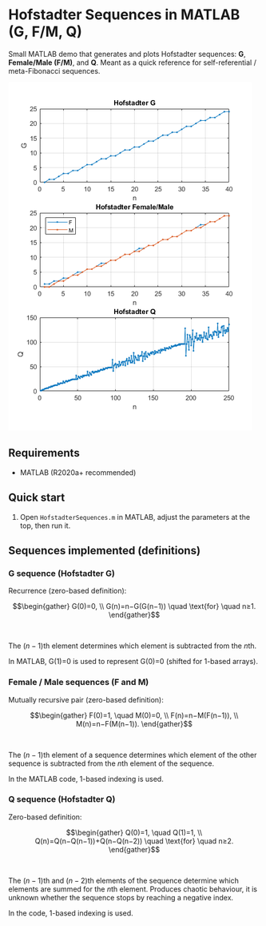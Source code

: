 # Hofstadter Sequences in MATLAB (G, F/M, Q)

Small MATLAB demo that generates and plots Hofstadter sequences:
**G**, **Female/Male (F/M)**, and **Q**. Meant as a quick reference for
self-referential / meta-Fibonacci sequences.

![G, F/M, Q screenshots](docs/preview.png)

## Requirements
- MATLAB (R2020a+ recommended)

## Quick start

1. Open `HofstadterSequences.m` in MATLAB, adjust the parameters at the top, then run it.

## Sequences implemented (definitions)

### G sequence (Hofstadter G)

Recurrence (zero-based definition):

```math
\begin{gather}
G(0)=0, \\
G(n)=n−G⁣(G(n−1)) \quad \text{for} \quad n≥1.
\end{gather}
```
<br/>

The $(n-1)\text{th}$ element determines which element is subtracted from the $n\text{th}$.


In MATLAB, G(1)=0 is used to represent G(0)=0 (shifted for 1-based arrays).

### Female / Male sequences (F and M)

Mutually recursive pair (zero-based definition):


```math
\begin{gather}
F(0)=1, \quad M(0)=0, \\
F(n)=n−M(F(n−1)), \\
M(n)=n−F(M(n−1)).
\end{gather}
```
<br/>

The $(n-1)\text{th}$ element of a sequence determines which element of the other sequence is subtracted from the $n\text{th}$ element of the sequence.

In the MATLAB code, 1-based indexing is used.

### Q sequence (Hofstadter Q)

Zero-based definition:

```math
\begin{gather}
Q(0)=1, \quad Q(1)=1, \\
Q(n)=Q⁣(n−Q(n−1))+Q⁣(n−Q(n−2)) \quad \text{for} \quad n≥2.
\end{gather}
```
<br/>

The $(n-1)\text{th}$ and $(n-2)\text{th}$ elements of the sequence determine which elements are summed for the $n\text{th}$ element. Produces chaotic behaviour, it is unknown whether the sequence stops by reaching a negative index.

In the code, 1-based indexing is used.
